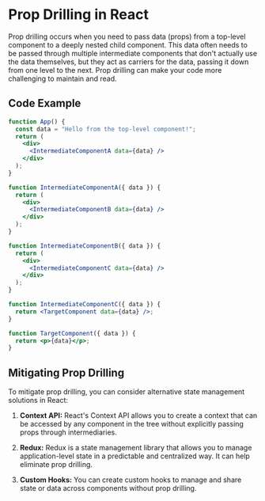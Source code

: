 

# Prop Drilling in React

Prop drilling occurs when you need to pass data (props) from a top-level component to a deeply nested child component. This data often needs to be passed through multiple intermediate components that don't actually use the data themselves, but they act as carriers for the data, passing it down from one level to the next. Prop drilling can make your code more challenging to maintain and read.

## Code Example

```jsx
function App() {
  const data = "Hello from the top-level component!";
  return (
    <div>
      <IntermediateComponentA data={data} />
    </div>
  );
}

function IntermediateComponentA({ data }) {
  return (
    <div>
      <IntermediateComponentB data={data} />
    </div>
  );
}

function IntermediateComponentB({ data }) {
  return (
    <div>
      <IntermediateComponentC data={data} />
    </div>
  );
}

function IntermediateComponentC({ data }) {
  return <TargetComponent data={data} />;
}

function TargetComponent({ data }) {
  return <p>{data}</p>;
}
```

## Mitigating Prop Drilling

To mitigate prop drilling, you can consider alternative state management solutions in React:

1. **Context API:** React's Context API allows you to create a context that can be accessed by any component in the tree without explicitly passing props through intermediaries.

2. **Redux:** Redux is a state management library that allows you to manage application-level state in a predictable and centralized way. It can help eliminate prop drilling.

3. **Custom Hooks:** You can create custom hooks to manage and share state or data across components without prop drilling.
```

